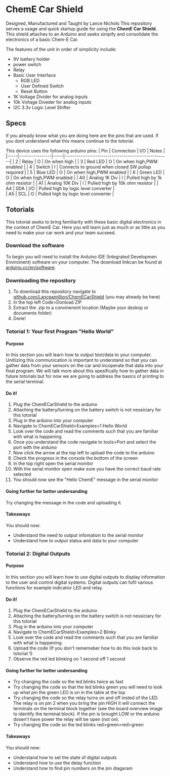 # ChemE Car Shield
Designed, Manufactured and Taught by Lance Nichols
This repository serves a usage and quick startup guide for using the **ChemE Car Shield.** 
This shield attaches to an Arduino and seeks simpify and consolidate the electronics of a 
basic Chem-E Car.

The features of the unit in order of simplicity include:
* 9V battery holder
* power switch
* Relay
* Basic User Interface
  * RGB LED
  * User Defined Switch
  * Reset Button
* 1K Voltage Divider for analog inputs
* 10k Voltage Diveder for analog inputs
* I2C 3.3v Logic Level Shifter
## Specs
If you already know what you are doing here are the pins that are used.
If you dont understand what this means continue to the totorial.

This device uses the following arduino pins:
| Pin | Connection     | I/O | Notes                                             |
|-----|----------------|-----|---------------------------------------------------|
| 2   | Relay          | O   | On when high                                      |
| 3   | Red LED        | O   | On when high,PWM enabled                          |
| 4   | Switch         | I   | Connects to ground when closed SW pullup required |
| 5   | Blue LED       | O   | On when high,PWM enabled                          |
| 6   | Green LED      | O   | On when high,PWM enabled                          |
| A0  | Analog 1K Div  | I   | Pulled high by 1k ohm resistor                    |
| A1  | Analog 10K Div | I   | Pulled high by 10k ohm resistor                   |
| A4  | SDA            | I/O | Pulled high by logic level converter              |                       
| A5  | SCL            | O   | Pulled high by logic level converter              |

## Totorials
This totorial seeks to bring familiarity with these basic digital electronics in the context of
ChemE Car. Here you will learn just as much or as little as you need to make your car work and
your team sucseed.

### Download the software
To begin you will need to install the Arduino IDE (Integrated Developmen Enviroment) software on
your computer. The download linkcan be found at 
[arduino.cc/en/software](https://www.arduino.cc/en/software).

### Downloading the repository
1. To download this repository navigate to 
[github.com/Lanceamillion/ChemECarShield](https://github.com/Lanceamillion/ChemECarShield) 
(you may already be here)
2. In the top left Code>Donload ZIP
3. Extract the .zip to a convinenent location (Maybe your deskop or documents folder)
4. Done!

### Totorial 1: Your first Program "Hello World"
#### Purpose
In this section you will learn how to output text/data to your computer. Unitlizing this
communication is important to understand so that you can gather data from your sensors on
the car and incoperate that data into your final program. We will talk more about this
spesifically how to gather data in future totorials but for now we are going to address
the basics of printing to the serial terminal.

#### Do it!
1. Plug the ChemECarShield to the arduino
2. Attaching the battery/turning on the battery switch is not nessiciary for this totorial
3. Plug in the arduino into your computer
4. Navigate to ChemECarShield>Examples>1 Hello World
5. Look over the code and read the comments such that you are familiar with what is happening
6. Once you understand the code navigate to tools>Port and select the port with the arduino
7. Now click the arrow at the top left to upload the code to the arduino
8. Check the progress in the console the bottom of the screen
9. In the top right open the serial monitor
10. With the serial monitor open make sure you have the correct baud rate selected
11. You should now see the "Hello ChemE" message in the serial monitor

#### Going further for better undersanding
Try changing the message in the code and uploading it.

#### Takeaways
You should now:
* Understand the need to output infomation to the serial monitor
* Understand how to output status and data to your computer

### Totorial 2: Digital Outputs
#### Purpose
In this section you will learn how to use digital outputs to display information to the user and
control digital systems. Digital outputs can fufil various functions for example indicatior
LED and relay.

#### Do it!
1. Plug the ChemECarShield to the arduino
2. Attaching the battery/turning on the battery switch is not nessiciary for this totorial
3. Plug in the arduino into your computer
4. Navigate to ChemECarShield>Examples>2 Blinky
5. Look over the code and read the comments such that you are familiar with what is happening
6. Upload the code (If you don't rememeber how to do this look back to totorial 1)
7. Observe the red led blinking on 1 second off 1 second

#### Going further for better undersanding
* Try changing the code so the led blinks twice as fast
* Try changing the code so that the led blinks green you will need to look up what pin the green
LED is on in the table at the top
* Try changing the code so the relay turns on and off insted of the LED. The relay is on pin 2
when you bring the pin HIGH it will connect the terminals on the terminal block together (see the
board overview image to identify the terminal block). If the pin is brought LOW or the arduino dosen't
have power the relay will be open (not on).
* Try changing the code so the led blinks red>green>red>green

#### Takeaways
You should now:
* Understand how to set the state of digital outputs
* Understand how to use the delay function
* Understand how to find pin numbers on the pin diagaram
